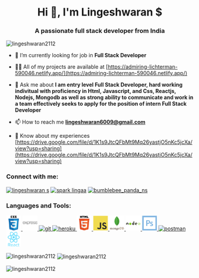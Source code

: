 <h1 align="center">Hi 👋, I'm Lingeshwaran $</h1>
<h3 align="center">A passionate full stack developer from India</h3>

<p align="left"> <img src="https://komarev.com/ghpvc/?username=lingeshwaran2112&label=Profile%20views&color=0e75b6&style=flat" alt="lingeshwaran2112" /> </p>

- 🌱 I’m currently looking for job in **Full Stack Developer**

- 👨‍💻 All of my projects are available at [https://admiring-lichterman-590046.netlify.app/](https://admiring-lichterman-590046.netlify.app/)

- 💬 Ask me about **I am entry level Full Stack Developer, hard working indivitual with proficiency in Html, Javascript, and Css, Reactjs, Nodejs, Mongodb as well as strong ability to communicate and work in a team effectively seeks to apply for the position of intern Full Stack Developer**

- 📫 How to reach me **lingeshwaran6009@gmail.com**

- 📄 Know about my experiences [https://drive.google.com/file/d/1K1s9JtcQFbMt9Mq26yastjO5nKc5jcXa/view?usp=sharing](https://drive.google.com/file/d/1K1s9JtcQFbMt9Mq26yastjO5nKc5jcXa/view?usp=sharing)

<h3 align="left">Connect with me:</h3>
<p align="left">
<a href="https://linkedin.com/in/lingeshwaran s" target="blank"><img align="center" src="https://raw.githubusercontent.com/rahuldkjain/github-profile-readme-generator/master/src/images/icons/Social/linked-in-alt.svg" alt="lingeshwaran s" height="30" width="40" /></a>
<a href="https://fb.com/spark lingaa" target="blank"><img align="center" src="https://raw.githubusercontent.com/rahuldkjain/github-profile-readme-generator/master/src/images/icons/Social/facebook.svg" alt="spark lingaa" height="30" width="40" /></a>
<a href="https://instagram.com/bumblebee_panda_ns" target="blank"><img align="center" src="https://raw.githubusercontent.com/rahuldkjain/github-profile-readme-generator/master/src/images/icons/Social/instagram.svg" alt="bumblebee_panda_ns" height="30" width="40" /></a>
</p>

<h3 align="left">Languages and Tools:</h3>
<p align="left"> <a href="https://www.w3schools.com/css/" target="_blank" rel="noreferrer"> <img src="https://raw.githubusercontent.com/devicons/devicon/master/icons/css3/css3-original-wordmark.svg" alt="css3" width="40" height="40"/> </a> <a href="https://expressjs.com" target="_blank" rel="noreferrer"> <img src="https://raw.githubusercontent.com/devicons/devicon/master/icons/express/express-original-wordmark.svg" alt="express" width="40" height="40"/> </a> <a href="https://git-scm.com/" target="_blank" rel="noreferrer"> <img src="https://www.vectorlogo.zone/logos/git-scm/git-scm-icon.svg" alt="git" width="40" height="40"/> </a> <a href="https://heroku.com" target="_blank" rel="noreferrer"> <img src="https://www.vectorlogo.zone/logos/heroku/heroku-icon.svg" alt="heroku" width="40" height="40"/> </a> <a href="https://www.w3.org/html/" target="_blank" rel="noreferrer"> <img src="https://raw.githubusercontent.com/devicons/devicon/master/icons/html5/html5-original-wordmark.svg" alt="html5" width="40" height="40"/> </a> <a href="https://developer.mozilla.org/en-US/docs/Web/JavaScript" target="_blank" rel="noreferrer"> <img src="https://raw.githubusercontent.com/devicons/devicon/master/icons/javascript/javascript-original.svg" alt="javascript" width="40" height="40"/> </a> <a href="https://www.mongodb.com/" target="_blank" rel="noreferrer"> <img src="https://raw.githubusercontent.com/devicons/devicon/master/icons/mongodb/mongodb-original-wordmark.svg" alt="mongodb" width="40" height="40"/> </a> <a href="https://nodejs.org" target="_blank" rel="noreferrer"> <img src="https://raw.githubusercontent.com/devicons/devicon/master/icons/nodejs/nodejs-original-wordmark.svg" alt="nodejs" width="40" height="40"/> </a> <a href="https://www.photoshop.com/en" target="_blank" rel="noreferrer"> <img src="https://raw.githubusercontent.com/devicons/devicon/master/icons/photoshop/photoshop-line.svg" alt="photoshop" width="40" height="40"/> </a> <a href="https://postman.com" target="_blank" rel="noreferrer"> <img src="https://www.vectorlogo.zone/logos/getpostman/getpostman-icon.svg" alt="postman" width="40" height="40"/> </a> <a href="https://reactjs.org/" target="_blank" rel="noreferrer"> <img src="https://raw.githubusercontent.com/devicons/devicon/master/icons/react/react-original-wordmark.svg" alt="react" width="40" height="40"/> </a> </p>

<p><img align="left" src="https://github-readme-stats.vercel.app/api/top-langs?username=lingeshwaran2112&show_icons=true&locale=en&layout=compact" alt="lingeshwaran2112" /></p>

<p>&nbsp;<img align="center" src="https://github-readme-stats.vercel.app/api?username=lingeshwaran2112&show_icons=true&locale=en" alt="lingeshwaran2112" /></p>

<p><img align="center" src="https://github-readme-streak-stats.herokuapp.com/?user=lingeshwaran2112&" alt="lingeshwaran2112" /></p>
